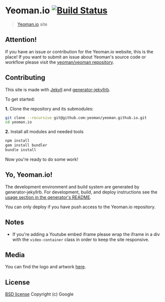 # Yeoman.io [![Build Status](https://travis-ci.org/yeoman/yeoman.github.io.svg?branch=source)](https://travis-ci.org/yeoman/yeoman.github.io)

> [Yeoman.io](http://yeoman.io) site


## Attention!

If you have an issue or contribution for the Yeoman.io website, this is the place! If you want to submit an issue about Yeoman's source code or workflow please visit the [yeoman/yeoman repository](https://github.com/yeoman/yeoman).


## Contributing

This site is made with [Jekyll](https://github.com/mojombo/jekyll/) and [generator-jekyllrb](https://github.com/robwierzbowski/generator-jekyllrb).

To get started:

**1\.** Clone the repository and its submodules:

```bash
git clone --recursive git@github.com:yeoman/yeoman.github.io.git
cd yeoman.io
```

**2\.** Install all modules and needed tools

```bash
npm install
gem install bundler
bundle install
```

Now you're ready to do some work!


## Yo, Yeoman.io!

The development environment and build system are generated by generator-jekyllrb. For development, build, and deploy instructions see the [usage section in the generator's README](https://github.com/robwierzbowski/generator-jekyllrb/blob/a6b7f84df446378195b9b638509c5d7890fa130d/README.md#grunt-workflow).

You can only deploy if you have push access to the Yeoman.io repository.


## Notes
 - If you're adding a Youtube embed iframe please wrap the iframe in a div with the `video-container` class in order to keep the site responsive.


## Media

You can find the logo and artwork [here](https://github.com/yeoman/media).


## License

[BSD license](http://opensource.org/licenses/bsd-license.php)
Copyright (c) Google
